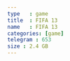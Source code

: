```yaml
---
type   : game
title  : FIFA 13
name   : FIFA 13
categories: [game]
telegram : 653
size : 2.4 GB
---
```



